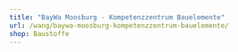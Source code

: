 ```yaml
---
title: "BayWa Moosburg - Kompetenzzentrum Bauelemente"
url: /wang/baywa-moosburg-kompetenzzentrum-bauelemente/
shop: Baustoffe
---
```

